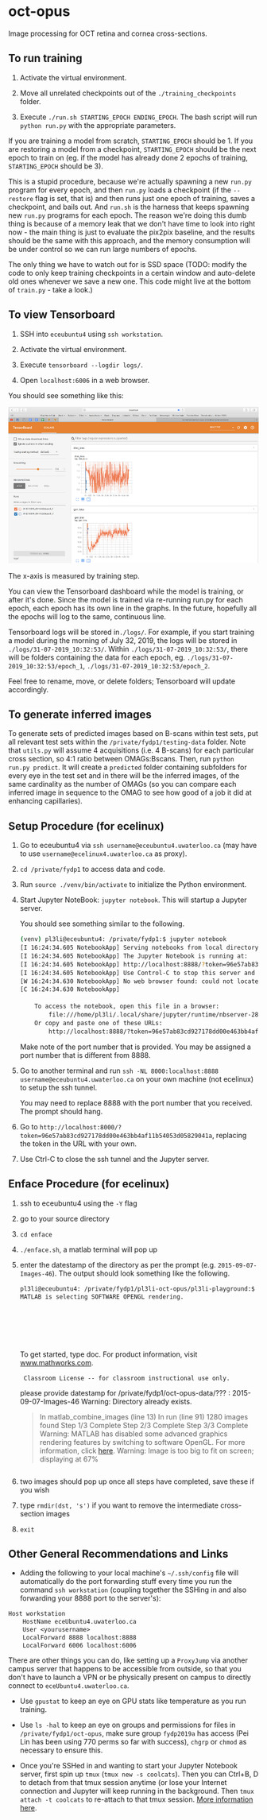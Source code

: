 # oct-opus

Image processing for OCT retina and cornea cross-sections.

## To run training

1. Activate the virtual environment.

2. Move all unrelated checkpoints out of the `./training_checkpoints` folder.

3. Execute `./run.sh STARTING_EPOCH ENDING_EPOCH`. The bash script will run `python run.py` with the appropriate parameters.

If you are training a model from scratch, `STARTING_EPOCH` should be 1. If you are restoring a model from a checkpoint, `STARTING_EPOCH` should be the next epoch to train on (eg. if the model has already done 2 epochs of training, `STARTING_EPOCH` should be 3).

This is a stupid procedure, because we're actually spawning a new `run.py` program for every epoch, and then `run.py` loads a checkpoint (if the `--restore` flag is set, that is) and then runs just one epoch of training, saves a checkpoint, and bails out. And `run.sh` is the harness that keeps spawning new `run.py` programs for each epoch. The reason we're doing this dumb thing is because of a memory leak that we don't have time to look into right now - the main thing is just to evaluate the pix2pix baseline, and the results should be the same with this approach, and the memory consumption will be under control so we can run large numbers of epochs.

The only thing we have to watch out for is SSD space (TODO: modify the code to only keep training checkpoints in a certain window and auto-delete old ones whenever we save a new one. This code might live at the bottom of `train.py` - take a look.)

## To view Tensorboard

1. SSH into `eceubuntu4` using `ssh workstation`.

2. Activate the virtual environment.

3. Execute `tensorboard --logdir logs/`.

4. Open `localhost:6006` in a web browser.

You should see something like this:

![Screenshot of the Tensorboard UI](./imgs/tensorboard_screen.png)

The x-axis is measured by training step.

You can view the Tensorboard dashboard while the model is training, or after it's done. Since the model is trained via re-running run.py for each epoch, each epoch has its own line in the graphs. In the future, hopefully all the epochs will log to the same, continuous line.

Tensorboard logs will be stored in`./logs/`. For example, if you start training a model during the morning of July 32, 2019, the logs will be stored in `./logs/31-07-2019_10:32:53/`. Within `./logs/31-07-2019_10:32:53/`, there will be folders containing the data for each epoch, eg. `./logs/31-07-2019_10:32:53/epoch_1`, `./logs/31-07-2019_10:32:53/epoch_2`.

Feel free to rename, move, or delete folders; Tensorboard will update accordingly.

## To generate inferred images

To generate sets of predicted images based on B-scans within test sets, put all relevant test sets within the `/private/fydp1/testing-data` folder. Note that `utils.py` will assume 4 acquisitions (i.e. 4 B-scans) for each particular cross section, so 4:1 ratio between OMAGs:Bscans. Then, run `python run.py predict`. It will create a `predicted` folder containing subfolders for every eye in the test set and in there will be the inferred images, of the same cardinality as the number of OMAGs (so you can compare each inferred image in sequence to the OMAG to see how good of a job it did at enhancing capillaries).

## Setup Procedure (for ecelinux)

1. Go to eceubuntu4 via `ssh username@eceubuntu4.uwaterloo.ca` (may have to use `username@ecelinux4.uwaterloo.ca` as proxy).

2. `cd /private/fydp1` to access data and code.

3. Run `source ./venv/bin/activate` to initialize the Python environment.

4. Start Jupyter NoteBook: `jupyter notebook`. This will startup a Jupyter server.

   You should see something similar to the following.

   ```bash
   (venv) pl3li@eceubuntu4: /private/fydp1:$ jupyter notebook
   [I 16:24:34.605 NotebookApp] Serving notebooks from local directory: /private/fydp1
   [I 16:24:34.605 NotebookApp] The Jupyter Notebook is running at:
   [I 16:24:34.605 NotebookApp] http://localhost:8888/?token=96e57ab83cd927178dd00e463bb4af11b54053d05829041a
   [I 16:24:34.605 NotebookApp] Use Control-C to stop this server and shut down all kernels (twice to skip confirmation).
   [W 16:24:34.630 NotebookApp] No web browser found: could not locate runnable browser.
   [C 16:24:34.630 NotebookApp]

       To access the notebook, open this file in a browser:
           file:///home/pl3li/.local/share/jupyter/runtime/nbserver-28660-open.html
       Or copy and paste one of these URLs:
           http://localhost:8888/?token=96e57ab83cd927178dd00e463bb4af11b54053d05829041a
   ```

   Make note of the port number that is provided. You may be assigned a port number that is different from 8888.

5. Go to another terminal and run `ssh -NL 8000:localhost:8888 username@eceubuntu4.uwaterloo.ca` on your own machine (not ecelinux) to setup the ssh tunnel.

   You may need to replace 8888 with the port number that you received. The prompt should hang.

6. Go to `http://localhost:8000/?token=96e57ab83cd927178dd00e463bb4af11b54053d05829041a`, replacing the token in the URL with your own.

7. Use Ctrl-C to close the ssh tunnel and the Jupyter server.

## Enface Procedure (for ecelinux)

1. ssh to eceubuntu4 using the `-Y` flag

2. go to your source directory

3. `cd enface`

4. `./enface.sh`, a matlab terminal will pop up

5. enter the datestamp of the directory as per the prompt (e.g. `2015-09-07-Images-46`). The output should look something like the following.

   ```bash
   pl3li@eceubuntu4: /private/fydp1/pl3li-oct-opus/pl3li-playground:$ ./enface.sh
   MATLAB is selecting SOFTWARE OPENGL rendering.

                                                                                             < M A T L A B (R) >
                                                                                   Copyright 1984-2018 The MathWorks, Inc.
                                                                                    R2018b (9.5.0.944444) 64-bit (glnxa64)
                                                                                               August 28, 2018
   ```


    To get started, type doc.
    For product information, visit www.mathworks.com.


        Classroom License -- for classroom instructional use only.
    please provide datestamp for /private/fydp1/oct-opus-data/??? : 2015-09-07-Images-46
    Warning: Directory already exists.
    > In matlab_combine_images (line 13)
      In run (line 91)
    1280 images found
    Step 1/3 Complete
    Step 2/3 Complete
    Step 3/3 Complete
    Warning: MATLAB has disabled some advanced graphics rendering features by switching to software OpenGL. For more information, click <a href="matlab:opengl('problems')">here</a>.
    Warning: Image is too big to fit on screen; displaying at 67%
    ```

6. two images should pop up once all steps have completed, save these if you wish

7. type `rmdir(dst, 's')` if you want to remove the intermediate cross-section images

8. `exit`

## Other General Recommendations and Links

- Adding the following to your local machine's `~/.ssh/config` file will automatically do the port forwarding stuff every time you run the command `ssh workstation` (coupling together the SSHing in and also forwarding your 8888 port to the server's):

```
Host workstation
    HostName eceUbuntu4.uwaterloo.ca
    User <yourusername>
    LocalForward 8888 localhost:8888
    LocalForward 6006 localhost:6006
```

There are other things you can do, like setting up a `ProxyJump` via another campus server that happens to be accessible from outside, so that you don't have to launch a VPN or be physically present on campus to directly connect to `eceUbuntu4.uwaterloo.ca`.

- Use `gpustat` to keep an eye on GPU stats like temperature as you run training.

- Use `ls -hal` to keep an eye on groups and permissions for files in `/private/fydp1/oct-opus`, make sure group `fydp2019a` has access (Pei Lin has been using 770 perms so far with success), `chgrp` or `chmod` as necessary to ensure this.

- Once you're SSHed in and wanting to start your Jupyter Notebook server, first spin up `tmux` (`tmux new -s coolcats`). Then you can Ctrl+B, D to detach from that tmux session anytime (or lose your Internet connection and Jupyter will keep running in the background. Then `tmux attach -t coolcats` to re-attach to that tmux session. [More information here](https://towardsdatascience.com/jupyter-and-tensorboard-in-tmux-5e5d202a4fb6).
